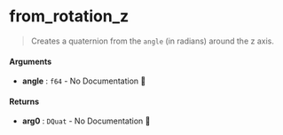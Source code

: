 # from\_rotation\_z

>  Creates a quaternion from the `angle` (in radians) around the z axis.

#### Arguments

- **angle** : `f64` \- No Documentation 🚧

#### Returns

- **arg0** : `DQuat` \- No Documentation 🚧
